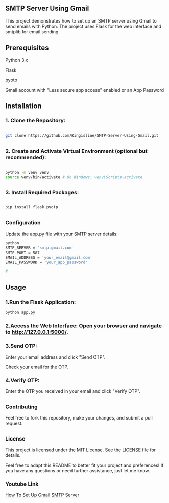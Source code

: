 ## SMTP Server Using Gmail

This project demonstrates how to set up an SMTP server using Gmail to send emails with Python. The project uses Flask for the web interface and smtplib for email sending.

## Prerequisites
Python 3.x

Flask

pyotp

Gmail account with "Less secure app access" enabled or an App Password

## Installation
### 1. Clone the Repository:


```sh

git clone https://github.com/Kingisline/SMTP-Server-Using-Gmail.git

```
## 

### 2. Create and Activate Virtual Environment (optional but recommended):


```sh

python -m venv venv
source venv/bin/activate # On Windows: venv\Scripts\activate
```
##

### 3. Install Required Packages:


```sh

pip install flask pyotp
```
##

### Configuration
Update the app.py file with your SMTP server details:

```sh
python
SMTP_SERVER = 'smtp.gmail.com'
SMTP_PORT = 587
EMAIL_ADDRESS = 'your_email@gmail.com'
EMAIL_PASSWORD = 'your_app_password'

# 
```

## Usage
### 1.Run the Flask Application:


```sh
python app.py
```

### 2.Access the Web Interface: Open your browser and navigate to http://127.0.0.1:5000/.


### 3.Send OTP:

Enter your email address and click "Send OTP".

Check your email for the OTP.

### 4.Verify OTP:

Enter the OTP you received in your email and click "Verify OTP".

##

### Contributing
Feel free to fork this repository, make your changes, and submit a pull request.

##

### License
This project is licensed under the MIT License. See the LICENSE file for details.

Feel free to adapt this README to better fit your project and preferences! If you have any questions or need further assistance, just let me know.

### Youtube Link
[How To Set Up Gmail SMTP Server](https://youtu.be/lcEUNzMjpnc)

